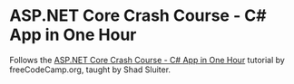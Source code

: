 # ASP.NET Core Crash Course - C# App in One Hour

Follows the [ASP.NET Core Crash Course - C# App in One Hour](https://www.youtube.com/watch?v=BfEjDD8mWYg&list=WL&index=50&t=3054s) tutorial by freeCodeCamp.org, taught by Shad Sluiter.
